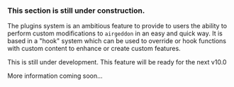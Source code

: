 ### This section is still under construction.

The plugins system is an ambitious feature to provide to users the ability to perform custom modifications to `airgeddon` in an easy and quick way. It is based in a "hook" system which can be used to override or hook functions with custom content to enhance or create custom features.

This is still under development. This feature will be ready for the next v10.0

More information coming soon...